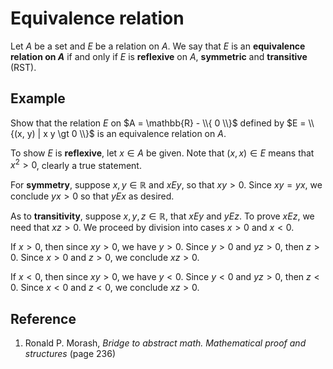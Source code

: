 # Equivalence relation

Let $A$ be a set and $E$ be a relation on $A$. We say that $E$ is an **equivalence relation on $A$** if and only if $E$ is **reflexive** on $A$, **symmetric** and **transitive** (RST).

## Example

Show that the relation $E$ on $A = \mathbb{R} - \\{ 0 \\}$ defined by $E = \\{(x, y) | x y \gt 0 \\}$ is an equivalence relation on $A$.

To show $E$ is **reflexive**, let $x \in A$ be given. Note that $(x, x) \in E$ means that $x^2 \gt 0$, clearly a true statement.

For **symmetry**, suppose $x, y \in \mathbb{R}$ and $x E y$, so that $x y \gt 0$. Since $x y = y x$, we conclude $y x \gt 0$ so that $y E x$ as desired.

As to **transitivity**, suppose $x, y, z \in \mathbb{R}$, that $x E y$ and $y E z$. To prove $x E z$, we need that $x z \gt 0$. We proceed by division into cases $x \gt 0$ and $x \lt 0$.

If $x \gt 0$, then since $x y \gt 0$, we have $y \gt 0$. Since $y \gt 0$ and $y z \gt 0$, then $z \gt 0$. Since $x \gt 0$ and $z \gt 0$, we conclude $x z \gt 0$.

If $x \lt 0$, then since $x y \gt 0$, we have $y \lt 0$. Since $y \lt 0$ and $y z \gt 0$, then $z \lt 0$. Since $x \lt 0$ and $z \lt 0$, we conclude $x z \gt 0$.

## Reference

1. Ronald P. Morash, *Bridge to abstract math. Mathematical proof and structures* (page 236)